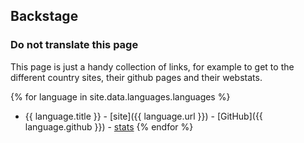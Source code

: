 ## Backstage

### Do not translate this page ###

This page is just a handy collection of links, for example to get to the different country sites, their github pages and their webstats.

{% for language in site.data.languages.languages %}
* {{ language.title }} - [site]({{ language.url }}) - [GitHub]({{ language.github }}) - [stats](language.stats)
{% endfor %}